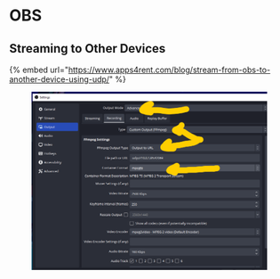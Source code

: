 # OBS

## Streaming to Other Devices

{% embed url="https://www.apps4rent.com/blog/stream-from-obs-to-another-device-using-udp/" %}

<figure><img src="../../../.gitbook/assets/image (746).png" alt=""><figcaption></figcaption></figure>
